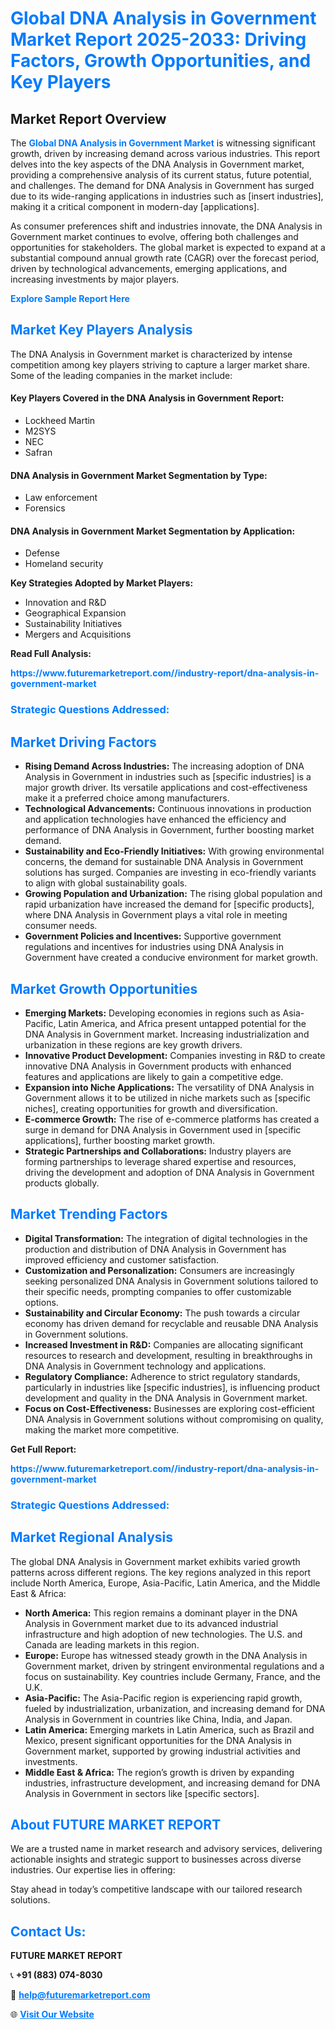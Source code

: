 <h1 style="color: #007BFF;">Global DNA Analysis in Government Market Report 2025-2033: Driving Factors, Growth Opportunities, and Key Players</h1>

<section id="overview">
<h2>Market Report Overview</h2>
<p>The <a href="https://www.futuremarketreport.com//industry-report/dna-analysis-in-government-market" style="color: #007BFF; text-decoration: none;"><strong>Global DNA Analysis in Government Market</strong></a> is witnessing significant growth, driven by increasing demand across various industries. This report delves into the key aspects of the DNA Analysis in Government market, providing a comprehensive analysis of its current status, future potential, and challenges. The demand for DNA Analysis in Government has surged due to its wide-ranging applications in industries such as [insert industries], making it a critical component in modern-day [applications].</p>
<p>As consumer preferences shift and industries innovate, the DNA Analysis in Government market continues to evolve, offering both challenges and opportunities for stakeholders. The global market is expected to expand at a substantial compound annual growth rate (CAGR) over the forecast period, driven by technological advancements, emerging applications, and increasing investments by major players.</p>
</section>

<section id="overview">
<p><a href="https://www.futuremarketreport.com//request-sample/reportId=56817" style="color: #007BFF; text-decoration: none;"><strong>Explore Sample Report Here</strong></a></p>
</section>

<section id="key-players">
<h2 style="color: #007BFF;">Market Key Players Analysis</h2>
<p>The DNA Analysis in Government market is characterized by intense competition among key players striving to capture a larger market share. Some of the leading companies in the market include:</p>
<h4>Key Players Covered in the DNA Analysis in Government Report:</h4>
<ul><li>Lockheed Martin</li><li>M2SYS</li><li>NEC</li><li>Safran</li></ul>
<h4>DNA Analysis in Government Market Segmentation by Type:</h4>
<ul><li>Law enforcement</li><li>Forensics</li></ul>

<h4>DNA Analysis in Government Market Segmentation by Application:</h4>
<ul><li>Defense</li><li>Homeland security</li></ul>
<p><strong>Key Strategies Adopted by Market Players:</strong></p>
<ul>
<li>Innovation and R&D</li>
<li>Geographical Expansion</li>
<li>Sustainability Initiatives</li>
<li>Mergers and Acquisitions</li>
</ul>
</section>

<section>
<p><strong>Read Full Analysis: </strong></p><a href="https://www.futuremarketreport.com//industry-report/dna-analysis-in-government-market" style="color: #007BFF; text-decoration: none;"><strong>https://www.futuremarketreport.com//industry-report/dna-analysis-in-government-market</strong></a>
<h3 style="color: #007BFF;">Strategic Questions Addressed:</h3>
</section>

<section id="driving-factors">
<h2 style="color: #007BFF;">Market Driving Factors</h2>
<ul>
<li><strong>Rising Demand Across Industries:</strong> The increasing adoption of DNA Analysis in Government in industries such as [specific industries] is a major growth driver. Its versatile applications and cost-effectiveness make it a preferred choice among manufacturers.</li>
<li><strong>Technological Advancements:</strong> Continuous innovations in production and application technologies have enhanced the efficiency and performance of DNA Analysis in Government, further boosting market demand.</li>
<li><strong>Sustainability and Eco-Friendly Initiatives:</strong> With growing environmental concerns, the demand for sustainable DNA Analysis in Government solutions has surged. Companies are investing in eco-friendly variants to align with global sustainability goals.</li>
<li><strong>Growing Population and Urbanization:</strong> The rising global population and rapid urbanization have increased the demand for [specific products], where DNA Analysis in Government plays a vital role in meeting consumer needs.</li>
<li><strong>Government Policies and Incentives:</strong> Supportive government regulations and incentives for industries using DNA Analysis in Government have created a conducive environment for market growth.</li>
</ul>
</section>

<section id="growth-opportunities">
<h2 style="color: #007BFF;">Market Growth Opportunities</h2>
<ul>
<li><strong>Emerging Markets:</strong> Developing economies in regions such as Asia-Pacific, Latin America, and Africa present untapped potential for the DNA Analysis in Government market. Increasing industrialization and urbanization in these regions are key growth drivers.</li>
<li><strong>Innovative Product Development:</strong> Companies investing in R&D to create innovative DNA Analysis in Government products with enhanced features and applications are likely to gain a competitive edge.</li>
<li><strong>Expansion into Niche Applications:</strong> The versatility of DNA Analysis in Government allows it to be utilized in niche markets such as [specific niches], creating opportunities for growth and diversification.</li>
<li><strong>E-commerce Growth:</strong> The rise of e-commerce platforms has created a surge in demand for DNA Analysis in Government used in [specific applications], further boosting market growth.</li>
<li><strong>Strategic Partnerships and Collaborations:</strong> Industry players are forming partnerships to leverage shared expertise and resources, driving the development and adoption of DNA Analysis in Government products globally.</li>
</ul>
</section>

<section id="trending-factors">
<h2 style="color: #007BFF;">Market Trending Factors</h2>
<ul>
<li><strong>Digital Transformation:</strong> The integration of digital technologies in the production and distribution of DNA Analysis in Government has improved efficiency and customer satisfaction.</li>
<li><strong>Customization and Personalization:</strong> Consumers are increasingly seeking personalized DNA Analysis in Government solutions tailored to their specific needs, prompting companies to offer customizable options.</li>
<li><strong>Sustainability and Circular Economy:</strong> The push towards a circular economy has driven demand for recyclable and reusable DNA Analysis in Government solutions.</li>
<li><strong>Increased Investment in R&D:</strong> Companies are allocating significant resources to research and development, resulting in breakthroughs in DNA Analysis in Government technology and applications.</li>
<li><strong>Regulatory Compliance:</strong> Adherence to strict regulatory standards, particularly in industries like [specific industries], is influencing product development and quality in the DNA Analysis in Government market.</li>
<li><strong>Focus on Cost-Effectiveness:</strong> Businesses are exploring cost-efficient DNA Analysis in Government solutions without compromising on quality, making the market more competitive.</li>
</ul>
</section>

<section>
<p><strong>Get Full Report: </strong></p><a href="https://www.futuremarketreport.com//industry-report/dna-analysis-in-government-market" style="color: #007BFF; text-decoration: none;"><strong>https://www.futuremarketreport.com//industry-report/dna-analysis-in-government-market</strong></a>
<h3 style="color: #007BFF;">Strategic Questions Addressed:</h3>
</section>


<section id="regional-analysis">
<h2 style="color: #007BFF;">Market Regional Analysis</h2>
<p>The global DNA Analysis in Government market exhibits varied growth patterns across different regions. The key regions analyzed in this report include North America, Europe, Asia-Pacific, Latin America, and the Middle East & Africa:</p>
<ul>
<li><strong>North America:</strong> This region remains a dominant player in the DNA Analysis in Government market due to its advanced industrial infrastructure and high adoption of new technologies. The U.S. and Canada are leading markets in this region.</li>
<li><strong>Europe:</strong> Europe has witnessed steady growth in the DNA Analysis in Government market, driven by stringent environmental regulations and a focus on sustainability. Key countries include Germany, France, and the U.K.</li>
<li><strong>Asia-Pacific:</strong> The Asia-Pacific region is experiencing rapid growth, fueled by industrialization, urbanization, and increasing demand for DNA Analysis in Government in countries like China, India, and Japan.</li>
<li><strong>Latin America:</strong> Emerging markets in Latin America, such as Brazil and Mexico, present significant opportunities for the DNA Analysis in Government market, supported by growing industrial activities and investments.</li>
<li><strong>Middle East & Africa:</strong> The region’s growth is driven by expanding industries, infrastructure development, and increasing demand for DNA Analysis in Government in sectors like [specific sectors].</li>
</ul>
</section>

<footer>
<h2 style="color: #007BFF;">About FUTURE MARKET REPORT</h2>
<p>We are a trusted name in market research and advisory services, delivering actionable insights and strategic support to businesses across diverse industries. Our expertise lies in offering:</p>

<p>Stay ahead in today’s competitive landscape with our tailored research solutions.</p>

<h2 style="color: #007BFF;">Contact Us:</h2>
<p><strong>FUTURE MARKET REPORT</strong></p>
<p>📞 <strong>+91 (883) 074-8030</strong></p>
<p>📧 <strong><a href="mailto:help@futuremarketreport.com" style="color: #007BFF;">help@futuremarketreport.com</a></strong></p>
<p>🌐 <strong><a href="https://www.futuremarketreport.com/" style="color: #007BFF;">Visit Our Website</a></strong></p>
</footer>